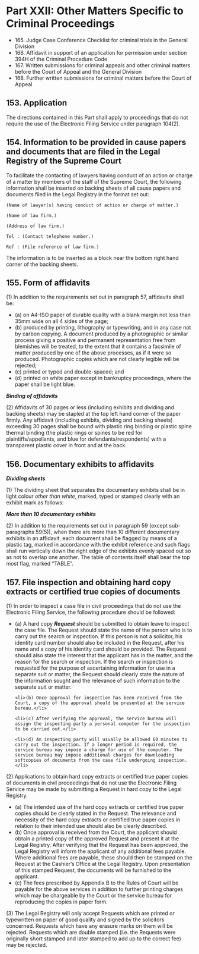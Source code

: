 # Part XXII: Other Matters Specific to Criminal Proceedings

<ul type="*">
	<li>165. Judge Case Conference Checklist for criminal trials in the General Division</li>
	<li>166. Affidavit in support of an application for permission under section 394H of the Criminal Procedure Code</li>
	<li>167. Written submissions for criminal appeals and other criminal matters before the Court of Appeal and the General Division</li> 
	<li>168. Further written submissions for criminal matters before the Court of Appeal</li> 
</ul>

## 153. Application

The directions contained in this Part shall apply to proceedings that do not require the use of the Electronic Filing Service under paragraph 104(2).

## 154. Information to be provided in cause papers and documents that are filed in the Legal Registry of the Supreme Court

To facilitate the contacting of lawyers having conduct of an action or charge of a matter by members of the staff of the Supreme Court, the following information shall be inserted on backing sheets of all cause papers and documents filed in the Legal Registry in the format set out: 
```
(Name of lawyer(s) having conduct of action or charge of matter.)

(Name of law firm.)

(Address of law firm.)

Tel : (Contact telephone number.)

Ref : (File reference of law firm.)
```

The information is to be inserted as a block near the bottom right hand
corner of the backing sheets.

## 155. Form of affidavits

(1) In addition to the requirements set out in paragraph 57, affidavits shall be:
<ul type="*">
	<li>(a) on A4-ISO paper of durable quality with a blank margin not less than 35mm wide on all 4 sides of the page;</li>
	<li>(b) produced by printing, lithography or typewriting, and in any case not by carbon copying. A document produced by a photographic or similar process giving a positive and permanent representation free from blemishes will be treated, to the extent that it contains a facsimile of matter produced by one of the above processes, as if it were so produced. Photographic copies which are not clearly legible will be rejected;</li>
	<li>(c) printed or typed and double-spaced; and</li>
	<li>(d) printed on white paper except in bankruptcy proceedings, where the paper shall be light blue.</li>
</ul>

***Binding of affidavits***

(2) Affidavits of 30 pages or less (including exhibits and dividing and backing sheets) may be stapled at the top left hand corner of the paper firmly. Any affidavit (including exhibits, dividing and backing sheets) exceeding 30 pages shall be bound with plastic ring binding or plastic spine thermal binding (the plastic rings or spines to be red for plaintiffs/appellants, and blue for defendants/respondents) with a transparent plastic cover in front and at the back.

## 156. Documentary exhibits to affidavits

***Dividing sheets***

(1) The dividing sheet that separates the documentary exhibits shall be in light colour *other than white*, marked, typed or stamped clearly with an exhibit mark as follows:

***More than 10 documentary exhibits***

(2) In addition to the requirements set out in paragraph 59 (except sub-paragraphs 59(5)), when there are more than 10 different documentary exhibits in an affidavit, each document shall be flagged by means of a plastic tag, marked in accordance with the exhibit reference and such flags shall run vertically down the right edge of the exhibits evenly spaced out so as not to overlap one another. The table of contents itself shall bear the top most flag, marked “TABLE”.

## 157. File inspection and obtaining hard copy extracts or certified true copies of documents

(1) In order to inspect a case file in civil proceedings that do not use the Electronic Filing Service, the following procedure should be followed:

<ul type="*">
	<li>(a) A hard copy <span title='Formerly known as "praecipe".'><b><i>Request</i></b></span> should be submitted to obtain leave to inspect the case file. The Request should state the name of the person who is to carry out the search or inspection. If this person is not a solicitor, his identity card number should also be included in the Request, after his name and a copy of his identity card should be provided. The Request should also state the interest that the applicant has in the matter, and the reason for the search or inspection. If the search or inspection is requested for the purpose of ascertaining information for use in a separate suit or matter, the Request should clearly state the nature of the information sought and the relevance of such information to the separate suit or matter.</li>
	
	<li>(b) Once approval for inspection has been received from the Court, a copy of the approval should be presented at the service bureau.</li>
	
	<li>(c) After verifying the approval, the service bureau will assign the inspecting party a personal computer for the inspection to be carried out.</li>
	
	<li>(d) An inspecting party will usually be allowed 60 minutes to carry out the inspection. If a longer period is required, the service bureau may impose a charge for use of the computer. The service bureau may impose additional charges for downloading softcopies of documents from the case file undergoing inspection.</li>
</ul>

(2) Applications to obtain hard copy extracts or certified true paper copies of documents in civil proceedings that do not use the Electronic Filing Service may be made by submitting a Request in hard copy to the Legal Registry.

<ul type="*">
	<li>(a) The intended use of the hard copy extracts or certified true paper copies should be clearly stated in the Request. The relevance and necessity of the hard copy extracts or certified true paper copies in relation to their intended use should also be clearly described.</li>
	<li>(b) Once approval is received from the Court, the applicant should obtain a printed copy of the approved Request and present it at the Legal Registry. After verifying that the Request has been approved, the Legal Registry will inform the applicant of any additional fees payable. Where additional fees are payable, these should then be stamped on the Request at the Cashier’s Office at the Legal Registry. Upon presentation of this stamped Request, the documents will be furnished to the applicant.</li>
	<li>(c) The fees prescribed by Appendix B to the Rules of Court will be payable for the above services in addition to further printing charges which may be chargeable by the Court or the service bureau for reproducing the copies in paper form.</li>
</ul>

(3) The Legal Registry will only accept Requests which are printed or typewritten on paper of good quality and signed by the solicitors concerned. Requests which have any erasure marks on them will be rejected. Requests which are double stamped (i.e. the Requests were originally short stamped and later stamped to add up to the correct fee) may be rejected.
